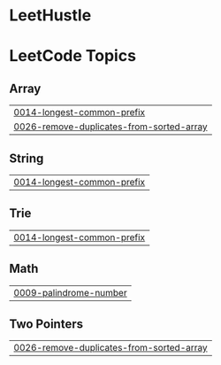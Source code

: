 # LeetHustle

<!---LeetCode Topics Start-->
# LeetCode Topics
## Array
|  |
| ------- |
| [0014-longest-common-prefix](https://github.com/mariusfredrichsen/LeetHustle/tree/master/0014-longest-common-prefix) |
| [0026-remove-duplicates-from-sorted-array](https://github.com/mariusfredrichsen/LeetHustle/tree/master/0026-remove-duplicates-from-sorted-array) |
## String
|  |
| ------- |
| [0014-longest-common-prefix](https://github.com/mariusfredrichsen/LeetHustle/tree/master/0014-longest-common-prefix) |
## Trie
|  |
| ------- |
| [0014-longest-common-prefix](https://github.com/mariusfredrichsen/LeetHustle/tree/master/0014-longest-common-prefix) |
## Math
|  |
| ------- |
| [0009-palindrome-number](https://github.com/mariusfredrichsen/LeetHustle/tree/master/0009-palindrome-number) |
## Two Pointers
|  |
| ------- |
| [0026-remove-duplicates-from-sorted-array](https://github.com/mariusfredrichsen/LeetHustle/tree/master/0026-remove-duplicates-from-sorted-array) |
<!---LeetCode Topics End-->